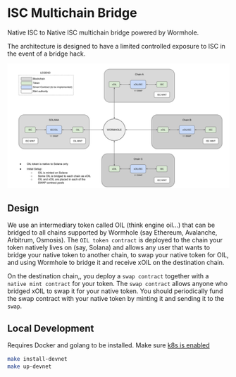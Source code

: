 # ISC Multichain Bridge

Native ISC to Native ISC multichain bridge powered by Wormhole.

The architecture is designed to have a limited controlled exposure to ISC in the event of a bridge hack.


![ISC bridge diagram](isc_bridge.svg "ISC bridge architecture")

## Design

We use an intermediary token called OIL (think engine oil...) that can be bridged to all chains supported by Wormhole (say Ethereum, Avalanche, Arbitrum, Osmosis). The `OIL token contract` is deployed to the chain your token natively lives on (say, Solana) and allows any user that wants to bridge your native token to another chain, to swap your native token for OIL, and using Wormhole to bridge it and receive xOIL on the destination chain.

On the destination chain,, you deploy a `swap contract` together with a `native mint contract` for your token. The `swap contract` allows anyone who bridged xOIL to swap it for your native token. You should periodically fund the swap contract with your native token by minting it and sending it to the `swap`.

## Local Development

Requires Docker and golang to be installed. Make sure [k8s is enabled](https://docs.docker.com/desktop/get-started/#kubernetes)

```bash
make install-devnet
make up-devnet
```